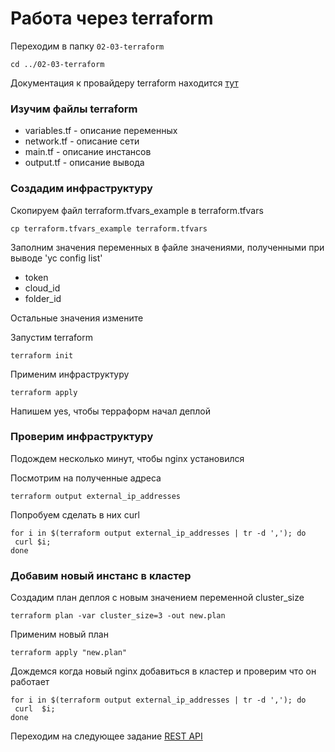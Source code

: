 # Работа через terraform

Переходим в папку `02-03-terraform`

```
cd ../02-03-terraform
```

Документация к провайдеру terraform находится [тут](https://www.terraform.io/docs/providers/yandex/index.html)

### Изучим файлы terraform

* variables.tf - описание переменных
* network.tf - описание сети
* main.tf - описание инстансов
* output.tf - описание вывода

###  Создадим инфраструктуру
Скопируем файл terraform.tfvars_example в terraform.tfvars
```
cp terraform.tfvars_example terraform.tfvars
```

Заполним значения переменных в файле значениями, полученными при выводе 'yc config list'
* token  
* cloud_id 
* folder_id

Остальные значения измените

Запустим terraform
```
terraform init
```
Применим инфраструктуру

```
terraform apply
```
Напишем yes, чтобы терраформ начал деплой


###  Проверим инфраструктуру

Подождем несколько минут, чтобы nginx установился

Посмотрим на полученные адреса

```
terraform output external_ip_addresses
```

Попробуем сделать в них curl
```
for i in $(terraform output external_ip_addresses | tr -d ','); do  
 curl $i;
done
```

###  Добавим новый инстанс в кластер

Создадим план деплоя с новым значением переменной  cluster_size

```
terraform plan -var cluster_size=3 -out new.plan
```
Применим новый план

```
terraform apply "new.plan"
```

Дождемся когда новый nginx добавиться в кластер и проверим что он работает

```
for i in $(terraform output external_ip_addresses | tr -d ','); do  
 curl  $i;
done
```

Переходим на следующее задание [REST API](../03-rest/README.md)
